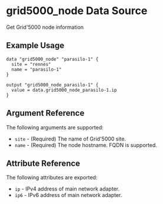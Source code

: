 # grid5000_node Data Source

Get Grid'5000 node information

## Example Usage

```hcl
data "grid5000_node" "parasilo-1" {
  site = "rennes"
  name = "parasilo-1"
}

output "grid5000_node_parasilo-1" {
  value = data.grid5000_node_parasilo-1.ip
}
```

## Argument Reference

The following arguments are supported:

* `site` - (Required) The name of Grid'5000 site.
* `name` - (Required) The node hostname. FQDN is supported.

## Attribute Reference

The following attributes are exported:

* `ip` - IPv4 address of main network adapter.
* `ip6` - IPv6 address of main network adapter.